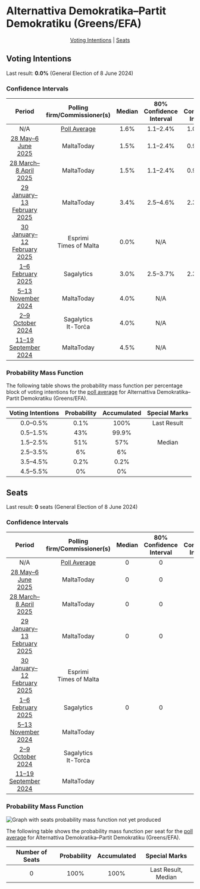 # Alternattiva Demokratika–Partit Demokratiku (Greens/EFA)

<p align="center"><a href="#voting-intentions">Voting Intentions</a> | <a href="#seats">Seats</a></p>

## Voting Intentions

Last result: **0.0%** (General Election of 8 June 2024)

### Confidence Intervals

| Period     | Polling firm/Commissioner(s) | Median | 80% Confidence Interval | 90% Confidence Interval | 95% Confidence Interval | 99% Confidence Interval |
|:----------:|:----------------:|:-----------:|:-----------------------:|:-----------------------:|:-----------------------:|:-----------------------:|
| N/A | [Poll Average](average.html) | 1.6% | 1.1–2.4% | 1.0–2.6% | 0.8–2.8% | 0.7–3.3% |
| [28 May–6 June 2025](2025-06-06-MaltaToday.html) | MaltaToday | 1.5% | 1.1–2.4% | 0.9–2.6% | 0.8–2.8% | 0.7–3.3% |
| [28 March–8 April 2025](2025-04-08-MaltaToday.html) | MaltaToday | 1.5% | 1.1–2.4% | 0.9–2.6% | 0.8–2.8% | 0.7–3.3% |
| [29 January–13 February 2025](2025-02-13-MaltaToday.html) | MaltaToday | 3.4% | 2.5–4.6% | 2.3–5.0% | 2.1–5.3% | 1.8–6.0% |
| [30 January–12 February 2025](2025-02-12-Esprimi.html) | Esprimi <br> Times of Malta | 0.0% | N/A | N/A | N/A | N/A |
| [1–6 February 2025](2025-02-06-Sagalytics.html) | Sagalytics | 3.0% | 2.5–3.7% | 2.3–3.9% | 2.2–4.1% | 1.9–4.5% |
| [5–13 November 2024](2024-11-13-MaltaToday.html) | MaltaToday | 4.0% | N/A | N/A | N/A | N/A |
| [2–9 October 2024](2024-10-09-Sagalytics.html) | Sagalytics <br> It-Torċa | 4.0% | N/A | N/A | N/A | N/A |
| [11–19 September 2024](2024-09-19-MaltaToday.html) | MaltaToday | 4.5% | N/A | N/A | N/A | N/A |

### Probability Mass Function

The following table shows the probability mass function per percentage block of voting intentions for the [poll average](average.html) for Alternattiva Demokratika–Partit Demokratiku (Greens/EFA).

| Voting Intentions | Probability | Accumulated | Special Marks |
|:-----------------:|:-----------:|:-----------:|:-------------:|
| 0.0–0.5% | 0.1% | 100% | Last Result |
| 0.5–1.5% | 43% | 99.9% |  |
| 1.5–2.5% | 51% | 57% | Median |
| 2.5–3.5% | 6% | 6% |  |
| 3.5–4.5% | 0.2% | 0.2% |  |
| 4.5–5.5% | 0% | 0% |  |


## Seats

Last result: **0** seats (General Election of 8 June 2024)

### Confidence Intervals

| Period     | Polling firm/Commissioner(s) | Median | 80% Confidence Interval | 90% Confidence Interval | 95% Confidence Interval | 99% Confidence Interval |
|:----------:|:----------------:|:------:|:-----------------------:|:-----------------------:|:-----------------------:|:-----------------------:|
| N/A | [Poll Average](average.html) | 0 | 0 | 0 | 0 | 0 |
| [28 May–6 June 2025](2025-06-06-MaltaToday.html) | MaltaToday | 0 | 0 | 0 | 0 | 0 |
| [28 March–8 April 2025](2025-04-08-MaltaToday.html) | MaltaToday | 0 | 0 | 0 | 0 | 0 |
| [29 January–13 February 2025](2025-02-13-MaltaToday.html) | MaltaToday | 0 | 0 | 0 | 0 | 0 |
| [30 January–12 February 2025](2025-02-12-Esprimi.html) | Esprimi <br> Times of Malta |  |  |  |  |  |
| [1–6 February 2025](2025-02-06-Sagalytics.html) | Sagalytics | 0 | 0 | 0 | 0 | 0 |
| [5–13 November 2024](2024-11-13-MaltaToday.html) | MaltaToday |  |  |  |  |  |
| [2–9 October 2024](2024-10-09-Sagalytics.html) | Sagalytics <br> It-Torċa |  |  |  |  |  |
| [11–19 September 2024](2024-09-19-MaltaToday.html) | MaltaToday |  |  |  |  |  |

### Probability Mass Function

![Graph with seats probability mass function not yet produced](average-seats-pmf-alternattivademokratika–partitdemokratikugreensefa.png "Seats Probability Mass Function")

The following table shows the probability mass function per seat for the [poll average](average.html) for Alternattiva Demokratika–Partit Demokratiku (Greens/EFA).

| Number of Seats | Probability | Accumulated | Special Marks |
|:---------------:|:-----------:|:-----------:|:-------------:|
| 0 | 100% | 100% | Last Result, Median |


